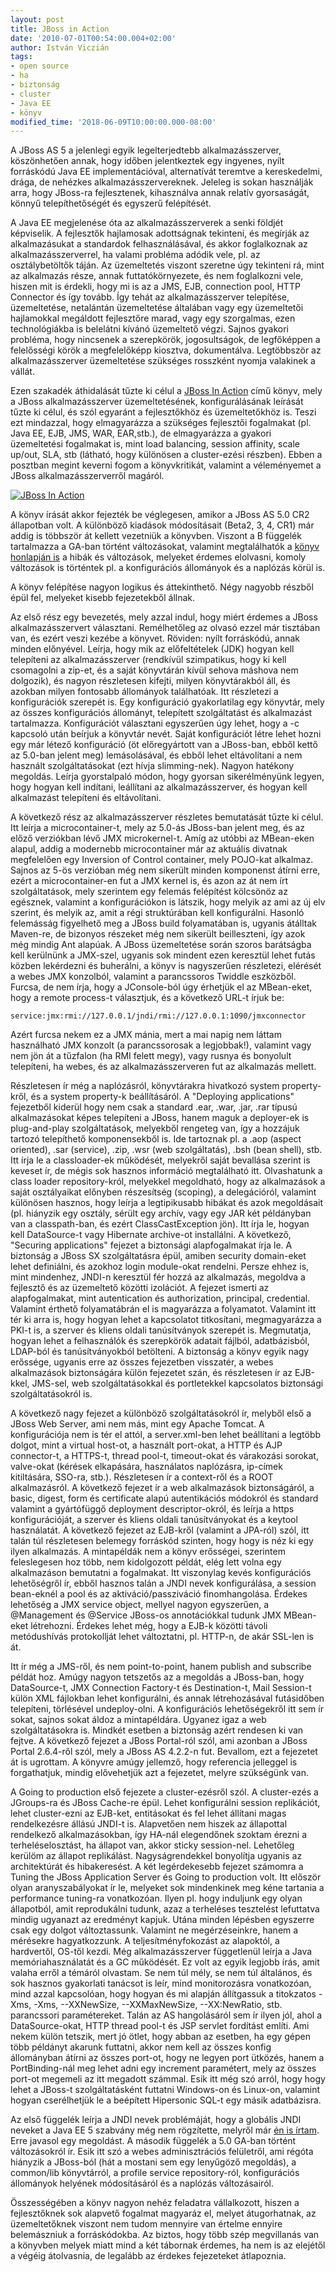 ```yaml
---
layout: post
title: JBoss in Action
date: '2010-07-01T00:54:00.004+02:00'
author: István Viczián
tags:
- open source
- ha
- biztonság
- cluster
- Java EE
- könyv
modified_time: '2018-06-09T10:00:00.000-08:00'
---
```


A JBoss AS 5 a jelenlegi egyik legelterjedtebb alkalmazásszerver,
köszönhetően annak, hogy időben jelentkeztek egy ingyenes, nyílt
forráskódú Java EE implementációval, alternatívát teremtve a
kereskedelmi, drága, de nehézkes alkalmazásszervereknek. Jeleleg is
sokan használják arra, hogy JBoss-ra fejlesztenek, kihasználva annak
relatív gyorsaságát, könnyű telepíthetőségét és egyszerű felépítését.

A Java EE megjelenése óta az alkalmazásszerverek a senki földjét
képviselik. A fejlesztők hajlamosak adottságnak tekinteni, és megírják
az alkalmazásukat a standardok felhasználásával, és akkor foglalkoznak
az alkalmazásszerverrel, ha valami probléma adódik vele, pl. az
osztálybetöltők táján. Az üzemeltetés viszont szeretne úgy tekinteni rá,
mint az alkalmazás része, annak futtatókörnyezete, és nem foglalkozni
vele, hiszen mit is érdekli, hogy mi is az a JMS, EJB, connection pool,
HTTP Connector és így tovább. Így tehát az alkalmazásszerver telepítése,
üzemeltetése, netalántán üzemeltetése általában vagy egy üzemeltetői
hajlamokkal megáldott fejlesztőre marad, vagy egy szorgalmas, ezen
technológiákba is belelátni kívánó üzemeltető végzi. Sajnos gyakori
probléma, hogy nincsenek a szerepkörök, jogosultságok, de legfőképpen a
felelősségi körök a megfelelőképp kiosztva, dokumentálva. Legtöbbször az
alkalmazásszerver üzemeltetése szükséges rosszként nyomja valakinek a
vállát.

Ezen szakadék áthidalását tűzte ki célul a [JBoss In
Action](http://www.manning.com/jamae/) című könyv, mely a JBoss
alkalmazásszerver üzemeltetésének, konfigurálásának leírását tűzte ki
célul, és szól egyaránt a fejlesztőkhöz és üzemeltetőkhöz is. Teszi ezt
mindazzal, hogy elmagyarázza a szükséges fejlesztői fogalmakat (pl. Java
EE, EJB, JMS, WAR, EAR,stb.), de elmagyarázza a gyakori üzemeltetési
fogalmakat is, mint load balancing, session affinity, scale up/out, SLA,
stb (látható, hogy különösen a cluster-ezési részben). Ebben a posztban
megint keverni fogom a könyvkritikát, valamint a véleményemet a JBoss
alkalmazásszerverről magáról.

<a href="/artifacts/posts/2010-07-01-jboss-in-action/JamaeJohnson_b.jpg" data-lightbox="post-images">![JBoss In Action](/artifacts/posts/2010-07-01-jboss-in-action/JamaeJohnson.jpg)</a>

A könyv írását akkor fejezték be véglegesen, amikor a JBoss AS 5.0 CR2
állapotban volt. A különböző kiadások módosításait (Beta2, 3, 4, CR1)
már addig is többször át kellett vezetniük a könyvben. Viszont a B
függelék tartalmazza a GA-ban történt változásokat, valamint
megtalálhatók a [könyv honlapján
is](http://www.manning.com/jamae/excerpt_updates_errata.html) a hibák és
változások, melyeket érdemes elolvasni, komoly változások is történtek
pl. a konfigurációs állományok és a naplózás körül is.

A könyv felépítése nagyon logikus és áttekinthető. Négy nagyobb részből
épül fel, melyeket kisebb fejezetekből állnak.

Az első rész egy bevezetés, mely azzal indul, hogy miért érdemes a JBoss
alkalmazásszervert választani. Remélhetőleg az olvasó ezzel már
tisztában van, és ezért veszi kezébe a könyvet. Röviden: nyílt
forráskódú, annak minden előnyével. Leírja, hogy mik az előfeltételek
(JDK) hogyan kell telepíteni az alkalmazásszerver (rendkívül
szimpatikus, hogy ki kell csomagolni a zip-et, és a saját könyvtárán
kívül sehova máshova nem dolgozik), és nagyon részletesen kifejti,
milyen könyvtárakból áll, és azokban milyen fontosabb állományok
találhatóak. Itt részletezi a konfigurációk szerepét is. Egy
konfiguráció gyakorlatilag egy könyvtár, mely az összes konfigurációs
állományt, telepített szolgáltatást és alkalmazást tartalmazza.
Konfigurációt választani egyszerűen úgy lehet, hogy a -c kapcsoló után
beírjuk a könyvtár nevét. Saját konfigurációt létre lehet hozni egy már
létező konfiguráció (öt előregyártott van a JBoss-ban, ebből kettő az
5.0-ban jelent meg) lemásolásával, és ebből lehet eltávolítani a nem
használt szolgáltatásokat (ezt hívja slimming-nek). Nagyon hatékony
megoldás. Leírja gyorstalpaló módon, hogy gyorsan sikerélményünk legyen,
hogy hogyan kell indítani, leállítani az alkalmazásszerver, és hogyan
kell alkalmazást telepíteni és eltávolítani.

A következő rész az alkalmazásszerver részletes bemutatását tűzte ki
célul. Itt leírja a microcontainer-t, mely az 5.0-ás JBoss-ban jelent
meg, és az előző verziókban lévő JMX microkernel-t. Amíg az utóbbi az
MBean-eken alapul, addig a modernebb microcontainer már az aktuális
divatnak megfelelően egy Inversion of Control container, mely POJO-kat
alkalmaz. Sajnos az 5-ös verzióban még nem sikerült minden komponenst
átírni erre, ezért a microcontainer-en fut a JMX kernel is, és azon az
át nem írt szolgáltatások, mely szerintem egy felemás felépítést
kölcsönöz az egésznek, valamint a konfigurációkon is látszik, hogy
melyik az ami az új elv szerint, és melyik az, amit a régi struktúrában
kell konfigurálni. Hasonló felemásság figyelhető meg a JBoss build
folyamatában is, ugyanis átálltak Maven-re, de bizonyos részeket még nem
sikerült beilleszteni, így azok még mindig Ant alapúak. A JBoss
üzemeltetése során szoros barátságba kell kerülnünk a JMX-szel, ugyanis
sok mindent ezen keresztül lehet futás közben lekérdezni és buherálni, a
könyv is nagyszerűen részletezi, elérését a webes JMX konzolból,
valamint a parancssoros Twiddle eszközből. Furcsa, de nem írja, hogy a
JConsole-ból úgy érhetjük el az MBean-eket, hogy a remote process-t
választjuk, és a következő URL-t írjuk be:

    service:jmx:rmi://127.0.0.1/jndi/rmi://127.0.0.1:1090/jmxconnector

Azért furcsa nekem ez a JMX mánia, mert a mai napig nem láttam
használható JMX konzolt (a parancssorosak a legjobbak!), valamint vagy
nem jön át a tűzfalon (ha RMI felett megy), vagy rusnya és bonyolult
telepíteni, ha webes, és az alkalmazásszerveren fut az alkalmazás
mellett.

Részletesen ír még a naplózásról, könyvtárakra hivatkozó system
property-kről, és a system property-k beállításáról. A "Deploying
applications" fejezetből kiderül hogy nem csak a standard .ear, .war,
.jar, .rar típusú alkalmazásokat képes telepíteni a JBoss, hanem maguk a
deployer-ek is plug-and-play szolgáltatások, melyekből rengeteg van, így
a hozzájuk tartozó telepíthető komponensekből is. Ide tartoznak pl. a
.aop (aspect oriented), .sar (service), .zip, .wsr (web szolgáltatás),
.bsh (bean shell), stb. Itt írja le a classloader-ek működését,
melyekről saját bevallása szerint is keveset ír, de mégis sok hasznos
információ megtalálható itt. Olvashatunk a class loader repository-król,
melyekkel megoldható, hogy az alkalmazások a saját osztályaikat előnyben
részesítség (scoping), a delegációról, valamint különösen hasznos, hogy
leírja a legtipikusabb hibákat és azok megoldásait (pl. hiányzik egy
osztály, sérült egy archív, vagy egy JAR két példányban van a
classpath-ban, és ezért ClassCastException jön). Itt írja le, hogyan
kell DataSource-t vagy Hibernate archive-ot installálni. A következő,
"Securing applications" fejezet a biztonsági alapfogalmakat írja le. A
biztonság a JBoss SX szolgáltatásra épül, amiben security domain-eket
lehet definiálni, és azokhoz login module-okat rendelni. Persze ehhez
is, mint mindenhez, JNDI-n keresztül fér hozzá az alkalmazás, megoldva a
fejlesztő és az üzemeltető közötti izolációt. A fejezet ismerti az
alapfogalmakat, mint autentication és authorization, principal,
credential. Valamint érthető folyamatábrán el is magyarázza a
folyamatot. Valamint itt tér ki arra is, hogy hogyan lehet a kapcsolatot
titkosítani, megmagyarázza a PKI-t is, a szerver és kliens oldali
tanúsítványok szerepét is. Megmutatja, hogyan lehet a felhasználók és
szerepkörök adatait fájlból, adatbázisból, LDAP-ból és tanúsítványokból
betölteni. A biztonság a könyv egyik nagy erőssége, ugyanis erre az
összes fejezetben visszatér, a webes alkalmazások biztonságára külön
fejezetet szán, és részletesen ír az EJB-kkel, JMS-sel, web
szolgáltatásokkal és portletekkel kapcsolatos biztonsági
szolgáltatásokról is.

A következő nagy fejezet a különböző szolgáltatásokról ír, melyből első
a JBoss Web Server, ami nem más, mint egy Apache Tomcat. A
konfigurációja nem is tér el attól, a server.xml-ben lehet beállítani a
legtöbb dolgot, mint a virtual host-ot, a használt port-okat, a HTTP és
AJP connector-t, a HTTPS-t, thread pool-t, timeout-okat és várakozási
sorokat, valve-okat (kérések elkapására, használatos naplózásra,
ip-címek kitiltására, SSO-ra, stb.). Részletesen ír a context-ről és a
ROOT alkalmazásról. A következő fejezet ír a web alkalmazások
biztonságáról, a basic, digest, form és certificate alapú autentikációs
módokról és standard valamint a gyártófüggő deployment descriptor-okról,
és leírja a https konfigurációját, a szerver és kliens oldali
tanúsítványokat és a keytool használatát. A következő fejezet az
EJB-kről (valamint a JPA-ról) szól, itt talán túl részletesen belemegy
forráskód szinten, hogy hogy is néz ki egy ilyen alkalmazás. A
mintapéldák nem a könyv erősségei, szerintem feleslegesen hoz több, nem
kidolgozott példát, elég lett volna egy alkalmazáson bemutatni a
fogalmakat. Itt viszonylag kevés konfigurációs lehetőségről ír, ebből
hasznos talán a JNDI nevek konfigurálása, a session bean-eknél a pool és
az aktiváció/passziváció finomhangolása. Érdekes lehetőség a JMX service
object, mellyel nagyon egyszerűen, a @Management és @Service JBoss-os
annotációkkal tudunk JMX MBean-eket létrehozni. Érdekes lehet még, hogy
a EJB-k közötti távoli metódushívás protokollját lehet változtatni, pl.
HTTP-n, de akár SSL-len is át.

Itt ír még a JMS-ről, és nem point-to-point, hanem publish and subscribe
példát hoz. Amúgy nagyon tetszetős az a megoldás a JBoss-ban, hogy
DataSource-t, JMX Connection Factory-t és Destination-t, Mail Session-t
külön XML fájlokban lehet konfigurálni, és annak létrehozásával
futásidőben telepíteni, törlésével undeploy-olni. A konfigurációs
lehetőségekről itt sem ír sokat, sajnos sokat áldoz a mintapéldára.
Ugyanez igaz a web szolgáltatásokra is. Mindkét esetben a biztonság
azért rendesen ki van fejtve. A következő fejezet a JBoss Portal-ról
szól, ami azonban a JBoss Portal 2.6.4-ről szól, mely a JBoss AS 4.2.2-n
fut. Bevallom, ezt a fejezetet át is ugrottam. A könyvre amúgy jellemző,
hogy referencia jelleggel is forgathatjuk, mindig elővehetjük azt a
fejezetet, melyre szükségünk van.

A Going to production első fejezete a cluster-ezésről szól. A
cluster-ezés a JGroups-ra és JBoss Cache-re épül. Lehet konfigurálni
session replikációt, lehet cluster-ezni az EJB-ket, entitásokat és fel
lehet állítani magas rendelkezésre állású JNDI-t is. Alapvetően nem
hiszek az állapottal rendelkező alkalmazásokban, így HA-nál elegendőnek
szoktam érezni a terheléselosztást, ha állapot van, akkor sticky
session-nel. Lehetőleg kerülöm az állapot replikálást. Nagyságrendekkel
bonyolítja ugyanis az architektúrát és hibakeresést. A két legérdekesebb
fejezet számomra a Tuning the JBoss Application Server és Going to
production volt. Itt először olyan aranyszabályokat ír le, melyeket sok
mindenkinek meg kéne tartania a performance tuning-ra vonatkozóan. Ilyen
pl. hogy induljunk egy olyan állapotból, amit reprodukálni tudunk, azaz
a terheléses tesztelést lefuttatva mindig ugyanazt az eredményt kapjuk.
Utána minden lépésben egyszerre csak egy dolgot változtassunk. Valamint
ne megérzéseinkre, hanem a mérésekre hagyatkozzunk. A
teljesítményfokozást az alapoktól, a hardvertől, OS-től kezdi. Még
alkalmazásszerver függetlenül leírja a Java memóriahasználatát és a GC
működését. Ez volt az egyik legjobb írás, amit valaha erről a témáról
olvastam. Se nem túl mély, se nem túl általános, és sok hasznos
gyakorlati tanácsot is leír, mind monitorozásra vonatkozóan, mind azzal
kapcsolóan, hogy hogyan és mi alapján állítgassuk a titokzatos -Xms,
-Xms, --XXNewSize, --XXMaxNewSize, --XX:NewRatio, stb. parancssori
paramétereket. Talán az AS hangolásáról sem ír ilyen jól, ahol a
DataSource-okat, HTTP thread pool-t és JSP servlet fordítást említi. Ami
nekem külön tetszik, mert jó ötlet, hogy abban az esetben, ha egy gépen
több példányt akarunk futtatni, akkor nem kell az összes konfig
állományban átírni az összes port-ot, hogy ne legyen port ütközés, hanem
a PortBinding-nál meg lehet adni egy increment paramétert, mely az
összes port-ot megemeli az itt megadott számmal. Esik itt még szó arról,
hogy hogy lehet a JBoss-t szolgáltatásként futtatni Windows-on és
Linux-on, valamint hogyan cserélhetjük le a beépített Hipersonic SQL-t
egy másik adatbázisra.

Az első függelék leírja a JNDI nevek problémáját, hogy a globális JNDI
neveket a Java EE 5 szabvány még nem rögzítette, melyről már [én is
írtam](/2009/01/09/jndi-nevek-ejb-kornyezetben.html). Erre javasol egy
megoldást. A második függelék a 5.0 GA-ban történt változásokról ír.
Esik itt szó a webes adminisztrációs felületről, ami régóta hiányzik a
JBoss-ból (hát a mostani sem egy lenyűgöző megoldás), a common/lib
könyvtárról, a profile service repository-ról, konfigurációs állományok
helyének módosításáról és a naplózás változásairól.

Összességében a könyv nagyon nehéz feladatra vállalkozott, hiszen a
fejlesztőknek sok alapvető fogalmat magyaráz el, melyet átugorhatnak, az
üzemeltetőknek viszont nem tudom mennyire van értelme ennyire
belemászniuk a forráskódokba. Az biztos, hogy több szép megvillanás van
a könyvben melyek miatt mind a két tábornak érdemes, ha nem is az
elejétől a végéig átolvasnia, de legalább az érdekes fejezeteket
átlapoznia.
